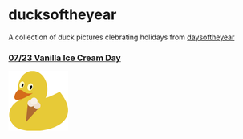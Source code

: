 # ducksoftheyear

A collection of duck pictures clebrating holidays from [daysoftheyear](https://www.daysoftheyear.com)

### [07/23 Vanilla Ice Cream Day](https://www.daysoftheyear.com/days/vanilla-ice-cream-day)

![07-23](./images/07-23.png)

